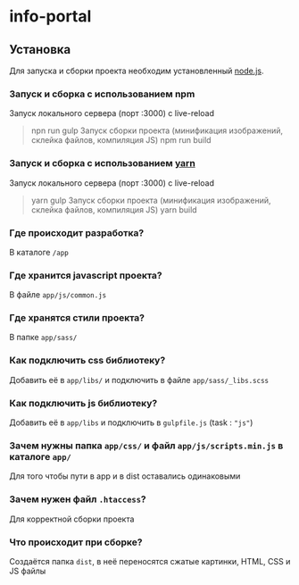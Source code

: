 # info-portal

## Установка

Для запуска и сборки проекта необходим установленный [node.js](https://nodejs.org/en/).

### Запуск и сборка с использованием npm
Запуск локального сервера (порт :3000) с live-reload
> npn run gulp
Запуск сборки проекта (минификация изображений, склейка файлов, компиляция JS)
> npm run build

### Запуск и сборка с использованием [yarn](https://yarnpkg.com/)
Запуск локального сервера (порт :3000) с live-reload
> yarn gulp
Запуск сборки проекта (минификация изображений, склейка файлов, компиляция JS)
> yarn build

### Где происходит разработка?
В каталоге `/app`

### Где хранится javascript проекта?
В файле `app/js/common.js`

### Где хранятся стили проекта?
В папке `app/sass/`

### Как подключить css библиотеку?
Добавить её в `app/libs/` и подключить в файле `app/sass/_libs.scss`

### Как подключить js библиотеку?
Добавить её в `app/libs` и подключить в `gulpfile.js` (task : `"js"`)

### Зачем нужны папка `app/css/` и файл `app/js/scripts.min.js` в каталоге `app/`
Для того чтобы пути в app и в dist оставались одинаковыми

### Зачем нужен файл `.htaccess`?
Для корректной сборки проекта

### Что происходит при сборке?
Создаётся папка `dist`, в неё переносятся сжатые картинки, HTML, CSS и JS файлы



